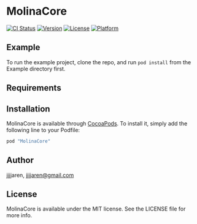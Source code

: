 # MolinaCore

[![CI Status](http://img.shields.io/travis/jjjjaren/MolinaCore.svg?style=flat)](https://travis-ci.org/jjjjaren/MolinaCore)
[![Version](https://img.shields.io/cocoapods/v/MolinaCore.svg?style=flat)](http://cocoapods.org/pods/MolinaCore)
[![License](https://img.shields.io/cocoapods/l/MolinaCore.svg?style=flat)](http://cocoapods.org/pods/MolinaCore)
[![Platform](https://img.shields.io/cocoapods/p/MolinaCore.svg?style=flat)](http://cocoapods.org/pods/MolinaCore)

## Example

To run the example project, clone the repo, and run `pod install` from the Example directory first.

## Requirements

## Installation

MolinaCore is available through [CocoaPods](http://cocoapods.org). To install
it, simply add the following line to your Podfile:

```ruby
pod "MolinaCore"
```

## Author

jjjjaren, jjjjaren@gmail.com

## License

MolinaCore is available under the MIT license. See the LICENSE file for more info.

